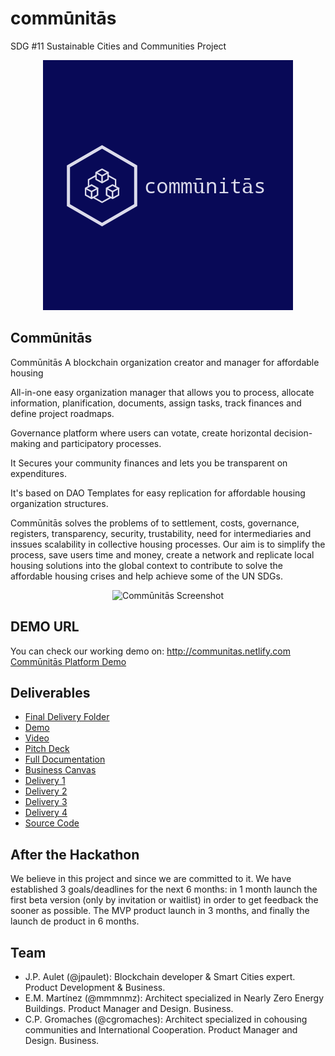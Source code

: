 # commūnitās
SDG #11 Sustainable Cities and Communities Project
<p align="center">
  <img src="https://github.com/jpaulet/comunitas/blob/master/img/logo_big.png" alt="Commūnitās Logo">
</p>

## Commūnitās 
Commūnitās 
A blockchain organization creator and manager for affordable housing 

All-in-one easy organization manager that allows you to process, allocate information, planification, documents, assign tasks, track finances and define project roadmaps. 

Governance platform where users can votate, create horizontal decision-making and participatory processes. 

It Secures your community finances and lets you be transparent on expenditures. 

It's based on DAO Templates for easy replication for affordable housing organization structures.   

Commūnitās solves the problems of to settlement, costs, governance, registers, transparency, security, trustability, need for intermediaries and inssues scalability in collective housing processes. Our aim is to simplify the process, save users time and money, create a network and replicate local housing solutions into the global context to contribute to solve the affordable housing crises and help achieve some of the UN SDGs.

<p align="center">
  <img src="https://github.com/jpaulet/comunitas/blob/master/img/screenshot.png" alt="Commūnitās Screenshot">
</p>

## DEMO URL
You can check our working demo on: http://communitas.netlify.com
[Commūnitās Platform Demo](http://communitas.netlify.com)

## Deliverables

* [Final Delivery Folder](https://github.com/jpaulet/comunitas/tree/master/FINAL)
* [Demo](http://communitas.netlify.com)
* [Video](https://youtu.be/KBZwhigLHTg)
* [Pitch Deck](https://github.com/jpaulet/comunitas/blob/master/FINAL/Comm%C5%ABnit%C4%81s%20-%20PITCH%20DECK%20Final%20.pdf)
* [Full Documentation](https://github.com/jpaulet/comunitas/blob/master/FINAL/Comm%C5%ABnit%C4%81s%20-%20Full%20Documentation.pdf)
* [Business Canvas](https://github.com/jpaulet/comunitas/blob/master/FINAL/Extra%20-%20Bussines%20Canvas.JPG)
* [Delivery 1](https://github.com/jpaulet/comunitas/tree/master/Week1)
* [Delivery 2](https://github.com/jpaulet/comunitas/tree/master/Week2)
* [Delivery 3](https://github.com/jpaulet/comunitas/tree/master/Week3%20%26%204)
* [Delivery 4](https://github.com/jpaulet/comunitas/tree/master/Week5)
* [Source Code](https://github.com/jpaulet/comunitas/tree/master/communitas)

## After the Hackathon

We believe in this project and since we are committed to it. We have established 3 goals/deadlines for the next 6 months: in 1 month launch the first beta version (only by invitation or waitlist) in order to get feedback the sooner as possible. The MVP product launch in 3 months, and finally the launch de product in 6 months.


## Team
* J.P. Aulet (@jpaulet): Blockchain developer & Smart Cities expert. Product Development & Business. 
* E.M. Martínez (@mmmnmz): Architect specialized in Nearly Zero Energy Buildings. Product Manager and Design. Business.
* C.P. Gromaches (@cgromaches): Architect specialized in cohousing communities and International Cooperation. Product Manager and Design. Business.

